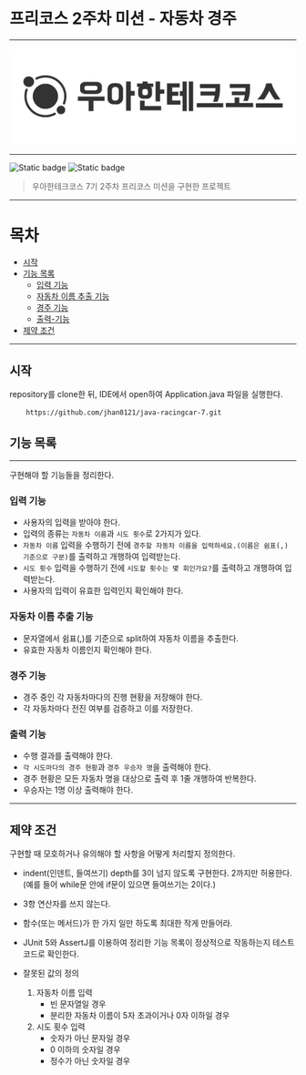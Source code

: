 # 프리코스 2주차 미션 - 자동차 경주

***
<div align="center">
  <img src="./img/logo.webp" alt="우아한테크코스">
</div>

***

![Static badge](https://img.shields.io/badge/precourse-week2-14CC80.svg)
![Static badge](https://img.shields.io/badge/test-0_passed-1E96EB.svg)


> 우아한테크코스 7기 2주차 프리코스 미션을 구현한 프로젝트

***

# 목차

- [시작](#시작)
- [기능 목록](#기능-목록)
    - [입력 기능](#입력-기능)
    - [자동차 이름 추출 기능](#자동차-이름-추출-기능)
    - [경주 기능](#경주-기능)
    - [출력-기능](#출력-기능)
- [제약 조건](#제약-조건)

***

## 시작

repository를 clone한 뒤, IDE에서 open하여 Application.java 파일을 실행한다.

```git
    https://github.com/jhan0121/java-racingcar-7.git
```

## 기능 목록

***

구현해야 할 기능들을 정리한다.

### 입력 기능

+ 사용자의 입력을 받아야 한다.
+ 입력의 종류는 `자동차 이름`과 `시도 횟수`로 2가지가 있다.
+ `자동차 이름` 입력을 수행하기 전에 `경주할 자동차 이름을 입력하세요.(이름은 쉼표(,) 기준으로 구분)`를 출력하고 개행하여 입력받는다.
+ `시도 횟수` 입력을 수행하기 전에 `시도할 횟수는 몇 회인가요?`를 출력하고 개행하여 입력받는다.
+ 사용자의 입력이 유효한 입력인지 확인해야 한다.

### 자동차 이름 추출 기능

+ 문자열에서 쉼표(,)를 기준으로 split하여 자동차 이름을 추출한다.
+ 유효한 자동차 이름인지 확인해야 한다.

### 경주 기능

+ 경주 중인 각 자동차마다의 진행 현황을 저장해야 한다.
+ 각 자동차마다 전진 여부를 검증하고 이를 저장한다.

### 출력 기능

+ 수행 결과를 출력해야 한다.
+ `각 시도마다의 경주 현황`과 `경주 우승자 명`을 출력해야 한다.
+ 경주 현황은 모든 자동차 명을 대상으로 출력 후 1줄 개행하여 반복한다.
+ 우승자는 1명 이상 출력해야 한다.

***

## 제약 조건

구현할 때 모호하거나 유의해야 할 사항을 어떻게 처리할지 정의한다.

+ indent(인덴트, 들여쓰기) depth를 3이 넘지 않도록 구현한다. 2까지만 허용한다.    
  (예를 들어 while문 안에 if문이 있으면 들여쓰기는 2이다.)
+ 3항 연산자를 쓰지 않는다.
+ 함수(또는 메서드)가 한 가지 일만 하도록 최대한 작게 만들어라.
+ JUnit 5와 AssertJ를 이용하여 정리한 기능 목록이 정상적으로 작동하는지 테스트 코드로 확인한다.

+ 잘못된 값의 정의
  1. 자동차 이름 입력
      + 빈 문자열일 경우
      + 분리한 자동차 이름이 5자 초과이거나 0자 이하일 경우
  2. 시도 횟수 입력
      + 숫자가 아닌 문자일 경우
      + 0 이하의 숫자일 경우
      + 정수가 아닌 숫자일 경우


